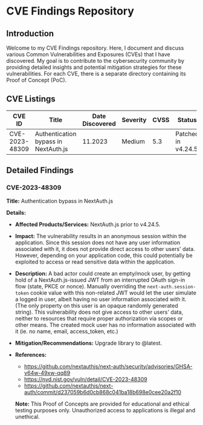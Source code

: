 # CVE Findings Repository

## Introduction
Welcome to my CVE Findings repository. Here, I document and discuss various Common Vulnerabilities and Exposures (CVEs) that I have discovered. My goal is to contribute to the cybersecurity community by providing detailed insights and potential mitigation strategies for these vulnerabilities. For each CVE, there is a separate directory containing its Proof of Concept (PoC).

## CVE Listings

| CVE ID | Title | Date Discovered | Severity | CVSS | Status |
| ------ | ----- | --------------- | -------- | ------ |  ------ |
| CVE-2023-48309 | Authentication bypass in NextAuth.js | 11.2023 | Medium | 5.3 | Patched in v4.24.5 |


## Detailed Findings

### CVE-2023-48309
**Title:** Authentication bypass in NextAuth.js

**Details:**
- **Affected Products/Services:** NextAuth.js prior to v4.24.5.
- **Impact:** The vulnerability results in an anonymous session within the application. Since this session does not have any user information associated with it, it does not provide direct access to other users' data. However, depending on your application code, this could potentially be exploited to access or read sensitive data within the application.
- **Description:** A bad actor could create an empty/mock user, by getting hold of a NextAuth.js-issued JWT from an interrupted OAuth sign-in flow (state, PKCE or nonce). Manually overriding the `next-auth.session-token` cookie value with this non-related JWT would let the user simulate a logged in user, albeit having no user information associated with it. (The only property on this user is an opaque randomly generated string). This vulnerability does not give access to other users' data, neither to resources that require proper authorization via scopes or other means. The created mock user has no information associated with it (ie. no name, email, access_token, etc.)
- **Mitigation/Recommendations:** Upgrade library to @latest.
- **References:** 
  - https://github.com/nextauthjs/next-auth/security/advisories/GHSA-v64w-49xw-qq89
  - https://nvd.nist.gov/vuln/detail/CVE-2023-48309
  - https://github.com/nextauthjs/next-auth/commit/d237059b6d0cb868c041ba18b698e0cee20a2f10
 
  **Note:** This Proof of Concepts are provided for educational and ethical testing purposes only. Unauthorized access to applications is illegal and unethical.
